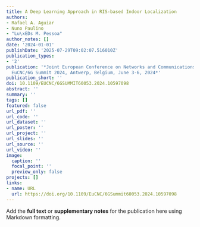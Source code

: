 ```yaml
---
title: A Deep Learning Approach in RIS-based Indoor Localization
authors:
- Rafael A. Aguiar
- Nuno Paulino
- "Lu\xEDs M. Pessoa"
author_notes: []
date: '2024-01-01'
publishDate: '2025-07-29T09:02:07.516010Z'
publication_types:
- '2'
publication: '*Joint European Conference on Networks and Communications & 6G Summit,
  EuCNC/6G Summit 2024, Antwerp, Belgium, June 3-6, 2024*'
publication_short: ''
doi: 10.1109/EUCNC/6GSUMMIT60053.2024.10597098
abstract: ''
summary: ''
tags: []
featured: false
url_pdf: ''
url_code: ''
url_dataset: ''
url_poster: ''
url_project: ''
url_slides: ''
url_source: ''
url_video: ''
image:
  caption: ''
  focal_point: ''
  preview_only: false
projects: []
links:
- name: URL
  url: https://doi.org/10.1109/EuCNC/6GSummit60053.2024.10597098
---
```


Add the **full text** or **supplementary notes** for the publication here using Markdown formatting.
